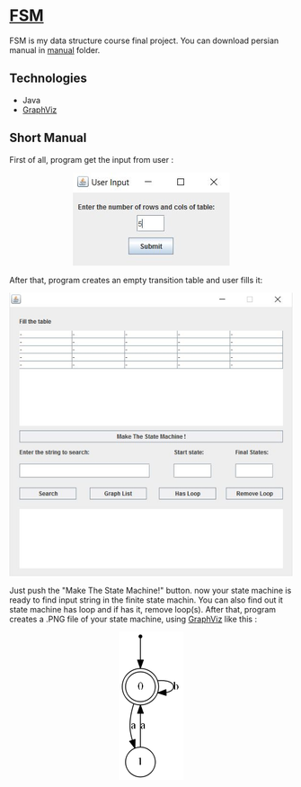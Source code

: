 [FSM](https://github.com/aminrashidbeigi/FSM.git)
=
FSM is my data structure course final project. 
You can download persian manual in [manual](manual/) folder.


Technologies
-

- Java
- [GraphViz](http://www.graphviz.org/)


Short Manual
-
First of all, program get the input from user :
 
<p align="center">
  <img src="manual/user-input.JPG">
</p>
After that, program creates an empty transition
table and user fills it:

<p align="center">
  <img src="manual/main.JPG">
</p>

Just push the "Make The State Machine!" button. now 
your state machine is ready to find input string in the finite state machin. 
You can also find out it state machine has loop and if has it, remove loop(s).
After that, program creates a .PNG file of your state machine, using [GraphViz](http://www.graphviz.org/) like this :

<p align="center">
  <img src="state-machine.png">
</p>
